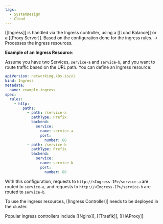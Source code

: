 ```yaml
---
tags:
  - SystemDesign
  - Cloud
---
```



[[Ingress]] is handled via the Ingress controller, using a [[Load Balance]] or a [[Proxy Server]]. Based on the configuration done for the ingress rules.
-> Processes the ingress resources. 

**Example of an Ingress Resource**:

Assume you have two Services, `service-a` and `service-b`, and you want to route traffic based on the URL path. You can define an Ingress resource:

```yaml
apiVersion: networking.k8s.io/v1
kind: Ingress
metadata:
  name: example-ingress
spec:
  rules:
    - http:
        paths:
          - path: /service-a
            pathType: Prefix
            backend:
              service:
                name: service-a
                port:
                  number: 80
          - path: /service-b
            pathType: Prefix
            backend:
              service:
                name: service-b
                port:
                  number: 80
```

With this configuration, requests to `http://<Ingress-IP>/service-a` are routed to `service-a`, and requests to `http://<Ingress-IP>/service-b` are routed to `service-b`.

To use the Ingress resources, [[Ingress Controller]] needs to be deployed in the cluster.

Popular ingress controllers include [[Nginx]], [[Traefik]], [[HAProxy]]



